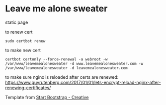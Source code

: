 # Leave me alone sweater
static page

to renew cert

```
sudo certbot renew
```

to make new cert

```
certbot certonly --force-renewal -a webroot -w /var/www/leavemealonesweater -d www.leavemealonesweater.com -w /var/www/leavemealonesweater -d leavemealonesweater.com
```

to make sure nginx is reloaded after certs are renewed: https://www.guyrutenberg.com/2017/01/01/lets-encrypt-reload-nginx-after-renewing-certificates/

Template from [Start Bootstrap - Creative](https://startbootstrap.com/template-overviews/creative/)
